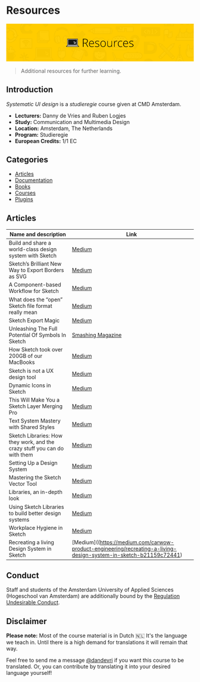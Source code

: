 # Resources

![Example banner](cmda-sud-resources-banner.jpg)
> Additional resources for further learning.

## Introduction
*Systematic UI design* is a *studieregie* course given at CMD Amsterdam. 

* **Lecturers:** Danny de Vries and Ruben Logjes
* **Study:** Communication and Multimedia Design
* **Location:** Amsterdam, The Netherlands
* **Program:** Studieregie
* **European Credits:** 1/1 EC

## Categories
*   [Articles](#articles)
*   [Documentation](#documentation)
*   [Books](#books)
*   [Courses](#courses)
*   [Plugins](#plugins)

## Articles
Name and description | Link
-------------------- | -------------
Build and share a world-class design system with Sketch | [Medium](https://medium.com/sketch-app-sources/build-and-share-a-world-class-design-system-with-sketch-45d1104420f1)
Sketch’s Brilliant New Way to Export Borders as SVG | [Medium](https://medium.com/sketch-app-sources/sketchs-brilliant-new-way-to-export-borders-as-svg-bc8fc5f6d5b1)
A Component-based Workflow for Sketch | [Medium](https://blog.goabstract.com/a-component-based-workflow-for-sketch-6d3556b18d4c)
What does the “open” Sketch file format really mean | [Medium](https://medium.com/sketch-app-sources/what-does-the-open-sketch-file-format-really-mean-c02a882b6614)
Sketch Export Magic | [Medium](https://medium.com/sketch-app-sources/sketch-export-magic-a42715526f7a)
Unleashing The Full Potential Of Symbols In Sketch | [Smashing Magazine](https://www.smashingmagazine.com/2017/04/symbols-sketch/)
How Sketch took over 200GB of our MacBooks | [Medium](https://medium.com/@thomasdegry/how-sketch-took-over-200gb-of-our-macbooks-cb7dd10c8163)
Sketch is not a UX design tool | [Medium](https://medium.com/swlh/sketch-is-not-a-ux-design-tool-e819e55e7f54)
Dynamic Icons in Sketch | [Medium](https://uxdesign.cc/dynamic-icons-in-sketch-29463c946434)
This Will Make You a Sketch Layer Merging Pro | [Medium](https://medium.com/sketch-app-sources/this-will-make-you-a-sketch-layer-merging-pro-86dd556a225c)
Text System Mastery with Shared Styles | [Medium](https://medium.com/sketch-app-sources/text-system-mastery-with-shared-styles-9931bea7d085)
Sketch Libraries: How they work, and the crazy stuff you can do with them | [Medium](https://medium.com/ux-power-tools/sketch-libraries-how-they-work-and-the-crazy-stuff-you-can-do-with-them-fc10f142ac80)
Setting Up a Design System | [Medium](https://medium.com/sketch-app-sources/setting-up-a-design-system-8729510def93)
Mastering the Sketch Vector Tool | [Medium](https://journal.yummygum.com/mastering-the-sketch-vector-tool-7ff5c6975a79)
Libraries, an in-depth look | [Medium](https://blog.sketchapp.com/libraries-an-in-depth-look-56b147022e1f)
Using Sketch Libraries to build better design systems | [Medium](https://blog.usejournal.com/using-sketch-libraries-to-build-a-better-ui-design-system-part-1-26f5660f3c98)
Workplace Hygiene in Sketch | [Medium](https://uxdesign.cc/workplace-hygiene-in-sketch-dc8184c0dc8f)
Recreating a living Design System in Sketch | [Medium]((https://medium.com/carwow-product-engineering/recreating-a-living-design-system-in-sketch-b21159c72441)

## Conduct
Staff and students of the Amsterdam University of Applied Sciences (Hogeschool van Amsterdam) are additionally bound by the [Regulation Undesirable Conduct](https://www.amsterdamuas.com/practical-matters/algemeen/hva-breed/juridische-zaken/legal-affairs/regulation-undesirable-conduct/regulation-undesirable-conduct.html#anker-3-complaints-authority).

## Disclaimer
**Please note:** Most of the course material is in Dutch 🇳🇱 It's the language we teach in. Until there is a high demand for translations it will remain that way.

Feel free to send me a message [@dandevri](https://twitter.com/dandevri) if you want this course to be translated. Or, you can contribute by translating it into your desired language yourself!